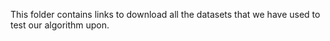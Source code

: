 This folder contains links to download all the datasets that we have used to test our algorithm upon.
